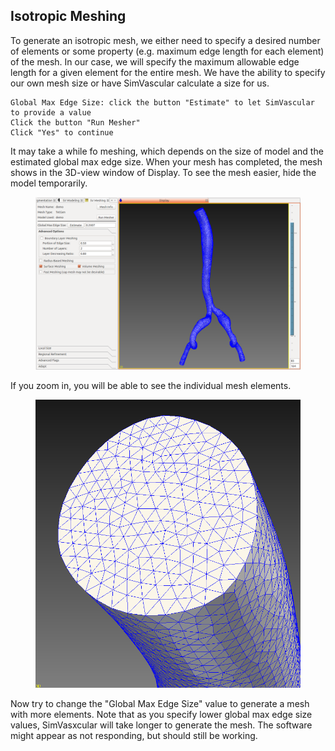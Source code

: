 ## Isotropic Meshing

To generate an isotropic mesh, we either need to specify a desired number of elements or some property (e.g. maximum edge length for each element) of the mesh.  In our case, we will specify the maximum allowable edge length for a given element for the entire mesh. We have the ability to specify our own mesh size or have SimVascular calculate a size for us. 

	Global Max Edge Size: click the button "Estimate" to let SimVascular to provide a value
	Click the button "Run Mesher"
	Click "Yes" to continue	

It may take a while fo meshing, which depends on the size of model and the estimated global max edge size. When your mesh has completed, the mesh shows in the 3D-view window of Display. To see the mesh easier, hide the model temporarily.

<figure>
  <img class="svImg svImgXl" src="documentation/meshing/img/tetgen/tetgenisomesh.png">
  <figcaption class="svCaption" ></figcaption>
</figure>

If you zoom in, you will be able to see the individual mesh elements.

<figure>
  <img class="svImg svImgSm" src="documentation/meshing/img/tetgen/tetgenisomesh2.png">
  <figcaption class="svCaption" ></figcaption>
</figure>

Now try to change the "Global Max Edge Size" value to generate a mesh with more elements. Note that as you specify lower global max edge size values, SimVasxcular will take longer to generate the mesh. The software might appear as not responding, but should still be working. 
